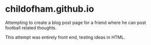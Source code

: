 # childofham.github.io

Attempting to create a blog post page for a friend where he can post football related thoughts.

This attempt was entirely front end, testing ideas in HTML.
